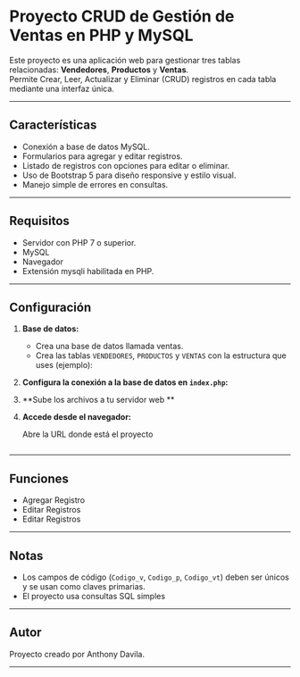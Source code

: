 
# Proyecto CRUD de Gestión de Ventas en PHP y MySQL

Este proyecto es una aplicación web para gestionar tres tablas relacionadas: **Vendedores**, **Productos** y **Ventas**.  
Permite Crear, Leer, Actualizar y Eliminar (CRUD) registros en cada tabla mediante una interfaz única.

---

## Características

- Conexión a base de datos MySQL.
- Formularios para agregar y editar registros.
- Listado de registros con opciones para editar o eliminar.
- Uso de Bootstrap 5 para diseño responsive y estilo visual.
- Manejo simple de errores en consultas.

---

## Requisitos

- Servidor con PHP 7 o superior.
- MySQL 
- Navegador 
- Extensión mysqli habilitada en PHP.

---

## Configuración

1. **Base de datos:**

   - Crea una base de datos llamada ventas.
   - Crea las tablas `VENDEDORES`, `PRODUCTOS` y `VENTAS` con la estructura que uses (ejemplo):

2. **Configura la conexión a la base de datos en `index.php`:**

3. **Sube los archivos a tu servidor web **

4. **Accede desde el navegador:**

   Abre la URL donde está el proyecto
   ```
---

## Funciones

- Agregar Registro
- Editar Registros
- Editar Registros

---

## Notas

- Los campos de código (`Codigo_v`, `Codigo_p`, `Codigo_vt`) deben ser únicos y se usan como claves primarias.
- El proyecto usa consultas SQL simples
---

## Autor

Proyecto creado por Anthony Davila.

---
